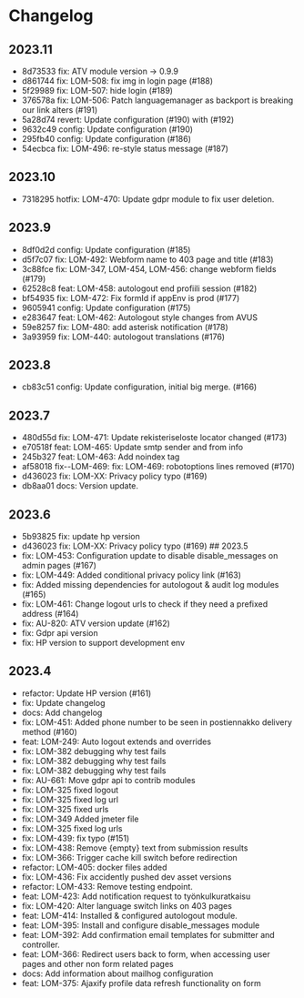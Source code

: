 # Changelog

## 2023.11
- 8d73533 fix: ATV module version -> 0.9.9
- d861744 fix: LOM-508: fix img in login page (#188)
- 5f29989 fix: LOM-507: hide login (#189)
- 376578a fix: LOM-506: Patch languagemanager as backport is breaking our link alters (#191)
- 5a28d74 revert: Update configuration (#190) with (#192)
- 9632c49 config: Update configuration (#190)
- 295fb40 config: Update configuration (#186)
- 54ecbca fix: LOM-496: re-style status message (#187)

## 2023.10
- 7318295 hotfix: LOM-470: Update gdpr module to fix user deletion.

## 2023.9
- 8df0d2d config: Update configuration (#185)
- d5f7c07 fix: LOM-492: Webform name to 403 page and title (#183)
- 3c88fce fix: LOM-347, LOM-454, LOM-456: change webform fields (#179)
- 62528c8 feat:  LOM-458: autologout end profiili session (#182)
- bf54935 fix: LOM-472: Fix formId if appEnv is prod (#177)
- 9605941 config: Update configuration (#175)
- e283647 feat: LOM-462: Autologout style changes from AVUS
- 59e8257 fix: LOM-480: add asterisk notification (#178)
- 3a93959 fix: LOM-440: autologout translations (#176)

## 2023.8
- cb83c51 config: Update configuration, initial big merge. (#166)

## 2023.7
- 480d55d fix: LOM-471: Update rekisteriseloste locator changed (#173)
- e70518f feat: LOM-465: Update smtp sender and from info
- 245b327 feat: LOM-463: Add noindex tag
- af58018 fix--LOM-469: fix: LOM-469: robotoptions lines removed (#170)
- d436023 fix: LOM-XX: Privacy policy typo (#169)
- db8aa01 docs: Version update.

## 2023.6
- 5b93825 fix: update hp version
- d436023 fix: LOM-XX: Privacy policy typo (#169)   ## 2023.5
- fix: LOM-453: Configuration update to disable disable_messages on admin pages (#167)
- fix: LOM-449: Added conditional privacy policy link (#163)
- fix: Added missing dependencies for autologout & audit log modules (#165)
- fix: LOM-461: Change logout urls to check if they need a prefixed address (#164)
- fix: AU-820: ATV version update (#162)
- fix: Gdpr api version
- fix: HP version to support development env

## 2023.4
- refactor: Update HP version (#161)
- fix: Update changelog
- docs: Add changelog
- fix: LOM-451: Added phone number to be seen in postiennakko delivery method (#160)
- feat: LOM-249: Auto logout extends and overrides
- fix: LOM-382 debugging why test fails
- fix: LOM-382 debugging why test fails
- fix: LOM-382 debugging why test fails
- fix: AU-661: Move gdpr api to contrib modules
- fix: LOM-325 fixed logout
- fix: LOM-325 fixed log url
- fix: LOM-325 fixed urls
- fix: LOM-349 Added jmeter file
- fix: LOM-325 fixed log urls
- fix: LOM-439: fix typo (#151)
- fix: LOM-438: Remove {empty} text from submission results
- fix: LOM-366: Trigger cache kill switch before redirection
- refactor: LOM-405: docker files added
- fix: LOM-436: Fix accidently pushed dev asset versions
- refactor: LOM-433: Remove testing endpoint.
- feat: LOM-423: Add notification request to työnkulkuratkaisu
- fix: LOM-420: Alter language switch links on 403 pages
- feat: LOM-414: Installed & configured autologout module.
- feat: LOM-395: Install and configure disable_messages module
- feat: LOM-392: Add confirmation email templates for submitter and controller.
- feat: LOM-366: Redirect users back to form, when accessing user pages and other non form related pages
- docs: Add information about mailhog configuration
- feat: LOM-375: Ajaxify profile data refresh functionality on form
